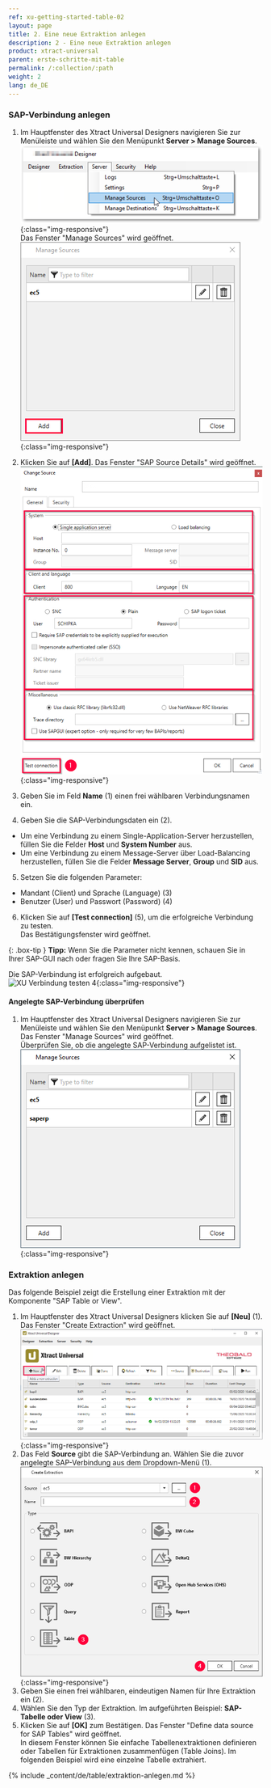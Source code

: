 ```yaml
---
ref: xu-getting-started-table-02
layout: page
title: 2. Eine neue Extraktion anlegen
description: 2 - Eine neue Extraktion anlegen
product: xtract-universal
parent: erste-schritte-mit-table
permalink: /:collection/:path
weight: 2
lang: de_DE
---
```

### SAP-Verbindung anlegen

1. Im Hauptfenster des Xtract Universal Designers navigieren Sie zur Menüleiste und wählen Sie den Menüpunkt **Server > Manage Sources**.<br>
![XU Quelle managen 1](/img/content/server_manage_sources.png){:class="img-responsive"}<br>
Das Fenster "Manage Sources" wird geöffnet.<br>
![XU Quelle managen 2](/img/content/xu_manage_source.png){:class="img-responsive"}<br>

2. Klicken Sie auf **[Add]**. Das Fenster "SAP Source Details" wird geöffnet.<br>
![SAP Quelle Details](/img/content/xu/sap_source-details.png){:class="img-responsive"}<br>
3. Geben Sie im Feld **Name** (1) einen frei wählbaren Verbindungsnamen ein. 
4. Geben Sie die SAP-Verbindungsdaten ein (2). <br>
- Um eine Verbindung zu einem Single-Application-Server herzustellen, füllen Sie die Felder **Host** und **System Number** aus. <br>
- Um eine Verbindung zu einem Message-Server über Load-Balancing herzustellen, füllen Sie die Felder **Message Server**, **Group** und **SID** aus. <br>
5. Setzen Sie die folgenden Parameter:
- Mandant (Client) und Sprache (Language) (3)
- Benutzer (User) und Passwort (Password) (4) <br>
6. Klicken Sie auf **[Test connection]** (5), um die erfolgreiche Verbindung zu testen. <br>
Das Bestätigungsfenster wird geöffnet. <br>

{: .box-tip }
**Tipp:** Wenn Sie die Parameter nicht kennen, schauen Sie in Ihrer SAP-GUI nach oder fragen Sie Ihre SAP-Basis.

Die SAP-Verbindung ist erfolgreich aufgebaut.<br> 
![XU Verbindung testen 4](/img/content/xu_test_connection.png){:class="img-responsive"} <br>

#### Angelegte SAP-Verbindung überprüfen

1. Im Hauptfenster des Xtract Universal Designers navigieren Sie zur Menüleiste und wählen Sie den Menüpunkt **Server > Manage Sources**.<br>
Das Fenster "Manage Sources" wird geöffnet.<br>
Überprüfen Sie, ob die angelegte SAP-Verbindung aufgelistet ist.<br>
![XU Manage Sources Fenster](/img/content/xu_manage_source_2.png){:class="img-responsive"}

### Extraktion anlegen
Das folgende Beispiel zeigt die Erstellung einer Extraktion mit der Komponente "SAP Table or View".
1. Im Hauptfenster des Xtract Universal Designers klicken Sie auf **[Neu]** (1).
Das Fenster "Create Extraction" wird geöffnet.<br>
![Create-New-Table-Extraction](/img/content/xu_extraction_anlegen.png){:class="img-responsive"}<br>
2. Das Feld **Source** gibt die SAP-Verbindung an. Wählen Sie die zuvor angelegte SAP-Verbindung aus dem Dropdown-Menü (1).
![Table_or_View](/img/content/table/table_new_extraction.png){:class="img-responsive"}<br>
3. Geben Sie einen frei wählbaren, eindeutigen Namen für Ihre Extraktion ein (2).
4. Wählen Sie den Typ der Extraktion. Im aufgeführten Beispiel: **SAP-Tabelle oder View** (3). <br>
5. Klicken Sie auf **[OK]** zum Bestätigen.
Das Fenster "Define data source for SAP Tables" wird geöffnet. <br>
In diesem Fenster können Sie einfache Tabellenextraktionen definieren oder Tabellen für Extraktionen zusammenfügen (Table Joins). Im folgenden Beispiel wird eine einzelne Tabelle extrahiert.



{% include _content/de/table/extraktion-anlegen.md  %}